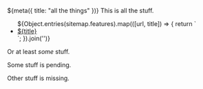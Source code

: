 ${meta({
	title: "all the things"
})}
This is all the stuff.

<ul>
${Object.entries(sitemap.features).map(([url, title]) => {
	return `<li><a href="${url}" title="${title}">${title}</a></li>`;
}).join('')}
</ul>

Or at least *some* stuff.

Some stuff is pending.

Other stuff is missing.
